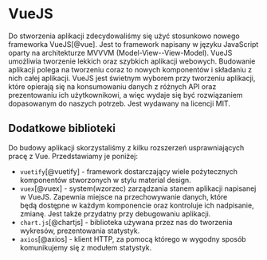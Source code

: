 # VueJS

Do stworzenia aplikacji zdecydowaliśmy się użyć stosunkowo nowego
frameworka VueJS[@vue].
Jest to framework napisany w języku JavaScript oparty na architekturze
MVVVM (Model-View--View-Model). VueJS umożliwia tworzenie lekkich
oraz szybkich aplikacji webowych. Budowanie aplikacji polega na
tworzeniu coraz to nowych komponentów i składaniu z nich całej aplikacji.
VueJS jest świetnym wyborem przy tworzeniu aplikacji, które opierają
się na konsumowaniu danych z różnych API oraz prezentowaniu ich
użytkownikowi, a więc wydaje się być rozwiązaniem dopasowanym do naszych
potrzeb. Jest wydawany na licencji MIT.

## Dodatkowe biblioteki

Do budowy aplikacji skorzystaliśmy z kilku rozszerzeń usprawniających pracę
z Vue. Przedstawiamy je poniżej:

-   `vuetify`[@vuetify] - framework dostarczający wiele pożytecznych
    komponentów stworzonych w stylu material design.
-   `vuex`[@vuex] - system(wzorzec) zarządzania stanem aplikacji
    napisanej w VueJS. Zapewnia miejsce na przechowywanie danych,
    które będą dostępne w każdym komponencie oraz kontroluje ich
    nadpisanie, zmianę. Jest także przydatny przy debugowaniu aplikacji.
-   `chart.js`[@chartjs] - biblioteka używana przez nas do tworzenia 
    wykresów, prezentowania statystyk.
-   `axios`[@axios] - klient HTTP, za pomocą którego w wygodny sposób
    komunikujemy się z modułem statystyk.
